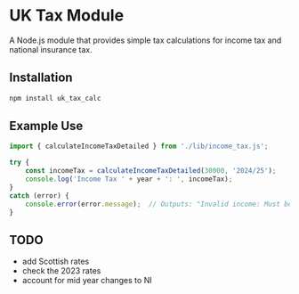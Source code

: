 # UK Tax Module

A Node.js module that provides simple tax calculations for income tax and national insurance tax.

## Installation

```bash
npm install uk_tax_calc
```

## Example Use

```js
import { calculateIncomeTaxDetailed } from './lib/income_tax.js';

try {
    const incomeTax = calculateIncomeTaxDetailed(30000, '2024/25');
    console.log('Income Tax ' + year + ': ', incomeTax);
}
catch (error) {
    console.error(error.message);  // Outputs: "Invalid income: Must be a positive number."
}
```

## TODO
 - add Scottish rates
 - check the 2023 rates
 - account for mid year changes to NI